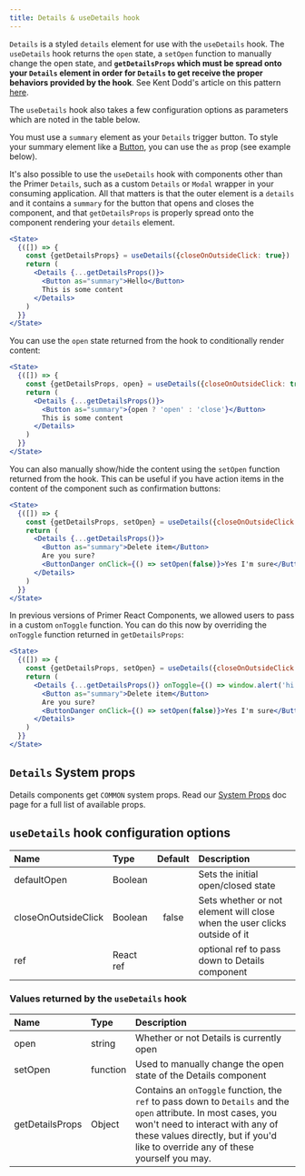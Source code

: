 ```yaml
---
title: Details & useDetails hook
---
```


`Details` is a styled `details` element for use with the `useDetails` hook. The `useDetails` hook returns the `open` state, a `setOpen` function to manually change the open state, and **`getDetailsProps` which must be spread onto your `Details` element in order for `Details` to get receive the proper behaviors provided by the hook**. See Kent Dodd's article on this pattern [here](https://kentcdodds.com/blog/how-to-give-rendering-control-to-users-with-prop-getters).

The `useDetails` hook also takes a few configuration options as parameters which are noted in the table below.


You must use a `summary` element as your `Details` trigger button. To style your summary element like a [Button](./Button), you can use the `as` prop (see example below).

It's also possible to use the `useDetails` hook with components other than the Primer `Details`, such as a custom `Details` or `Modal` wrapper in your consuming application. All that matters is that the outer element is a `details` and it contains a `summary` for the button that opens and closes the component, and that `getDetailsProps` is properly spread onto the component rendering your `details` element.

```jsx live
<State>
  {([]) => {
    const {getDetailsProps} = useDetails({closeOnOutsideClick: true})
    return (
      <Details {...getDetailsProps()}>
        <Button as="summary">Hello</Button>
        This is some content
      </Details>
    )
  }}
</State>

```

You can use the `open` state returned from the hook to conditionally render content:
```jsx live
<State>
  {([]) => {
    const {getDetailsProps, open} = useDetails({closeOnOutsideClick: true})
    return (
      <Details {...getDetailsProps()}>
        <Button as="summary">{open ? 'open' : 'close'}</Button>
        This is some content
      </Details>
    )
  }}
</State>

```

You can also manually show/hide the content using the `setOpen` function returned from the hook. This can be useful if you have action items in the content of the component such as confirmation buttons:

```jsx live
<State>
  {([]) => {
    const {getDetailsProps, setOpen} = useDetails({closeOnOutsideClick: true})
    return (
      <Details {...getDetailsProps()}>
        <Button as="summary">Delete item</Button>
        Are you sure?
        <ButtonDanger onClick={() => setOpen(false)}>Yes I'm sure</ButtonDanger>
      </Details>
    )
  }}
</State>

```

In previous versions of Primer React Components, we allowed users to pass in a custom `onToggle` function. You can do this now by overriding the `onToggle` function returned in `getDetailsProps`:


```jsx live
<State>
  {([]) => {
    const {getDetailsProps, setOpen} = useDetails({closeOnOutsideClick: true})
    return (
      <Details {...getDetailsProps()} onToggle={() => window.alert('hi')}>
        <Button as="summary">Delete item</Button>
        Are you sure?
        <ButtonDanger onClick={() => setOpen(false)}>Yes I'm sure</ButtonDanger>
      </Details>
    )
  }}
</State>
```


## `Details` System props

Details components get `COMMON` system props. Read our [System Props](/system-props) doc page for a full list of available props.

## `useDetails` hook configuration options

| Name | Type | Default | Description |
| :- | :- | :-: | :- |
| defaultOpen | Boolean | | Sets the initial open/closed state |
| closeOnOutsideClick | Boolean | false | Sets whether or not element will close when the user clicks outside of it |
| ref | React ref | | optional ref to pass down to Details component |


### Values returned by the `useDetails` hook
| Name | Type | Description |
| :- | :- | :- |
| open | string | Whether or not Details is currently open |
| setOpen | function | Used to manually change the open state of the Details component |
| getDetailsProps | Object | Contains an `onToggle` function, the `ref` to pass down to `Details` and the `open` attribute. In most cases, you won't need to interact with any of these values directly, but if you'd like to override any of these yourself you may.
